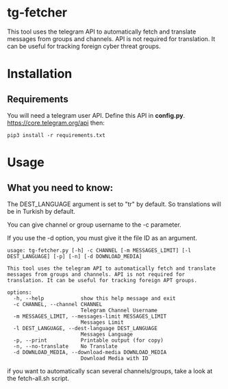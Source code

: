 # tg-fetcher
This tool uses the telegram API to automatically fetch and translate messages from groups and channels. API is not required for translation. It can be useful for tracking foreign cyber threat groups.


# Installation
## Requirements
You will need a telegram user API. Define this API in **config.py**. https://core.telegram.org/api
then:

    pip3 install -r requirements.txt


# Usage

## What you need to know:

The DEST_LANGUAGE argument is set to "tr" by default. So translations will be in Turkish by default. 

You can give channel or group username to the -c parameter. 

If you use the -d option, you must give it the file ID as an argument. 


    usage: tg-fetcher.py [-h] -c CHANNEL [-m MESSAGES_LIMIT] [-l DEST_LANGUAGE] [-p] [-n] [-d DOWNLOAD_MEDIA]

    This tool uses the telegram API to automatically fetch and translate messages from groups and channels. API is not required for translation. It can be useful for tracking foreign APT groups.
    
    options:
      -h, --help            show this help message and exit
      -c CHANNEL, --channel CHANNEL
                            Telegram Channel Username
      -m MESSAGES_LIMIT, --messages-limit MESSAGES_LIMIT
                            Messages Limit
      -l DEST_LANGUAGE, --dest-language DEST_LANGUAGE
                            Messages Language
      -p, --print           Printable output (for copy)
      -n, --no-translate    No Translate
      -d DOWNLOAD_MEDIA, --download-media DOWNLOAD_MEDIA
                            Download Media with ID

if you want to automatically scan several channels/groups, take a look at the fetch-all.sh script.

